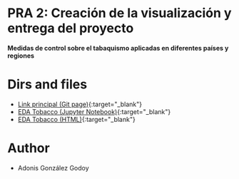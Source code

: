 # PRA 2: Creación de la visualización y entrega del proyecto

__Medidas de control sobre el tabaquismo aplicadas en diferentes países y regiones__

# Dirs and files

- [Link principal (Git page)](https://adions025.github.io/tobacco/){:target="_blank"}
- [EDA Tobacco (Jupyter Notebook)](https://github.com/adions025/tobacco/blob/master/src/tobacco.ipynb){:target="_blank"}
- [EDA Tobacco (HTML)](https://adions025.github.io/){:target="_blank"}

# Author

- Adonis González Godoy